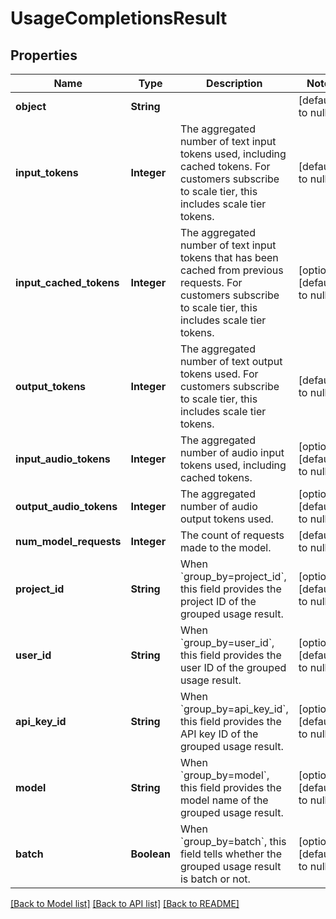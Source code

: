 # UsageCompletionsResult
## Properties

| Name | Type | Description | Notes |
|------------ | ------------- | ------------- | -------------|
| **object** | **String** |  | [default to null] |
| **input\_tokens** | **Integer** | The aggregated number of text input tokens used, including cached tokens. For customers subscribe to scale tier, this includes scale tier tokens. | [default to null] |
| **input\_cached\_tokens** | **Integer** | The aggregated number of text input tokens that has been cached from previous requests. For customers subscribe to scale tier, this includes scale tier tokens. | [optional] [default to null] |
| **output\_tokens** | **Integer** | The aggregated number of text output tokens used. For customers subscribe to scale tier, this includes scale tier tokens. | [default to null] |
| **input\_audio\_tokens** | **Integer** | The aggregated number of audio input tokens used, including cached tokens. | [optional] [default to null] |
| **output\_audio\_tokens** | **Integer** | The aggregated number of audio output tokens used. | [optional] [default to null] |
| **num\_model\_requests** | **Integer** | The count of requests made to the model. | [default to null] |
| **project\_id** | **String** | When &#x60;group_by&#x3D;project_id&#x60;, this field provides the project ID of the grouped usage result. | [optional] [default to null] |
| **user\_id** | **String** | When &#x60;group_by&#x3D;user_id&#x60;, this field provides the user ID of the grouped usage result. | [optional] [default to null] |
| **api\_key\_id** | **String** | When &#x60;group_by&#x3D;api_key_id&#x60;, this field provides the API key ID of the grouped usage result. | [optional] [default to null] |
| **model** | **String** | When &#x60;group_by&#x3D;model&#x60;, this field provides the model name of the grouped usage result. | [optional] [default to null] |
| **batch** | **Boolean** | When &#x60;group_by&#x3D;batch&#x60;, this field tells whether the grouped usage result is batch or not. | [optional] [default to null] |

[[Back to Model list]](../README.md#documentation-for-models) [[Back to API list]](../README.md#documentation-for-api-endpoints) [[Back to README]](../README.md)

